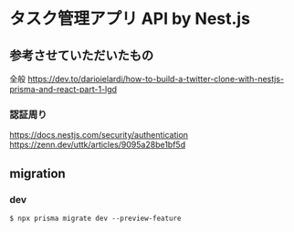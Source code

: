 # タスク管理アプリ API by Nest.js

## 参考させていただいたもの

全般 https://dev.to/darioielardi/how-to-build-a-twitter-clone-with-nestjs-prisma-and-react-part-1-lgd

### 認証周り

https://docs.nestjs.com/security/authentication
https://zenn.dev/uttk/articles/9095a28be1bf5d

## migration

### dev

`$ npx prisma migrate dev --preview-feature`
